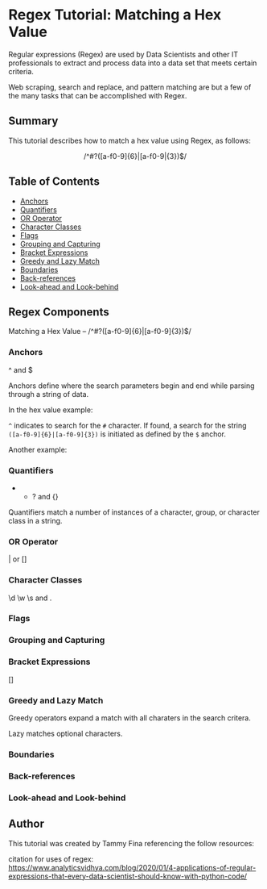 # Regex Tutorial:  Matching a Hex Value

Regular expressions (Regex) are used by Data Scientists and other IT professionals to extract and process data into a data set that meets certain criteria.

Web scraping, search and replace, and pattern matching are but a few of the many tasks that can be accomplished with Regex.

## Summary

This tutorial describes how to match a hex value using Regex, as follows:

<p style="text-align: center;">/^#?([a-f0-9]{6}|[a-f0-9|{3})$/</p>






## Table of Contents

- [Anchors](#anchors)
- [Quantifiers](#quantifiers)
- [OR Operator](#or-operator)
- [Character Classes](#character-classes)
- [Flags](#flags)
- [Grouping and Capturing](#grouping-and-capturing)
- [Bracket Expressions](#bracket-expressions)
- [Greedy and Lazy Match](#greedy-and-lazy-match)
- [Boundaries](#boundaries)
- [Back-references](#back-references)
- [Look-ahead and Look-behind](#look-ahead-and-look-behind)

## Regex Components

Matching a Hex Value – /^#?([a-f0-9]{6}|[a-f0-9]{3})$/

### Anchors 
^ and $

Anchors define where the search parameters begin and end while parsing through a string of data.

In the hex value example:

`^` indicates to search for the `#` character.  If found, a search for the string `([a-f0-9]{6}|[a-f0-9]{3})` is initiated as defined by the `$` anchor.

Another example:


### Quantifiers
* + ? and {}

Quantifiers match a number of instances of a character, group, or character class in a string.

### OR Operator
| or []

### Character Classes
\d \w \s and .

### Flags

### Grouping and Capturing

### Bracket Expressions
[]

### Greedy and Lazy Match
 Greedy operators expand a match with all charaters in the search critera.

 Lazy matches optional characters.

### Boundaries

### Back-references

### Look-ahead and Look-behind

## Author

This tutorial was created by Tammy Fina referencing the follow resources:

citation for uses of regex:
https://www.analyticsvidhya.com/blog/2020/01/4-applications-of-regular-expressions-that-every-data-scientist-should-know-with-python-code/


